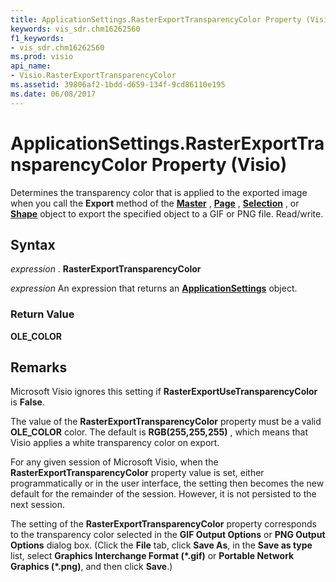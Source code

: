 ```yaml
---
title: ApplicationSettings.RasterExportTransparencyColor Property (Visio)
keywords: vis_sdr.chm16262560
f1_keywords:
- vis_sdr.chm16262560
ms.prod: visio
api_name:
- Visio.RasterExportTransparencyColor
ms.assetid: 39806af2-1bdd-d659-134f-9cd86110e195
ms.date: 06/08/2017
---
```



# ApplicationSettings.RasterExportTransparencyColor Property (Visio)

Determines the transparency color that is applied to the exported image when you call the  **Export** method of the **[Master](Visio.Master.md)** , **[Page](Visio.Page.md)** , **[Selection](Visio.Selection.md)** , or **[Shape](Visio.Shape.md)** object to export the specified object to a GIF or PNG file. Read/write.


## Syntax

 _expression_ . **RasterExportTransparencyColor**

 _expression_ An expression that returns an **[ApplicationSettings](Visio.ApplicationSettings.md)** object.


### Return Value

 **OLE_COLOR**


## Remarks

Microsoft Visio ignores this setting if  **RasterExportUseTransparencyColor** is **False**.

The value of the  **RasterExportTransparencyColor** property must be a valid **OLE_COLOR** color. The default is **RGB(255,255,255)** , which means that Visio applies a white transparency color on export.

For any given session of Microsoft Visio, when the  **RasterExportTransparencyColor** property value is set, either programmatically or in the user interface, the setting then becomes the new default for the remainder of the session. However, it is not persisted to the next session.

The setting of the  **RasterExportTransparencyColor** property corresponds to the transparency color selected in the **GIF Output Options** or **PNG Output Options** dialog box. (Click the **File** tab, click **Save As**, in the  **Save as type** list, select **Graphics Interchange Format (*.gif)** or **Portable Network Graphics (*.png)**, and then click  **Save**.)


